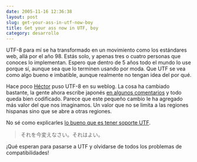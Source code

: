 ```yaml
---
date: 2005-11-16 12:36:38
layout: post
slug: get-your-ass-in-utf-now-boy
title: Get your ass now in UTF, boy
category: desarrollo
---
```


UTF-8 para mí se ha transformado en un movimiento como los estándares web, allá por el año 98. Estás solo, y apenas tres o cuatro personas que conoces lo implementan. Espero que dentro de 5 años todo el mundo lo use porque sí, aunque sea que lo terminen usando por moda. Que UTF se vea como algo bueno e imbatible, aunque realmente no tengan idea del por qué.





Hace poco [Héctor](http://kirai.bitacoras.com/) puso UTF-8 en su weblog. La cosa ha cambiado bastante, la gente ahora escribe japonés [en algunos comentarios](http://kirai.bitacoras.com/vocabulario-japones-de-emergencia/#comment-60685) y todo queda bien codificado. Parece que este pequeño cambio le ha agregado más valor del que nos imaginamos. Un valor que no se limita a las regiones hispanas sino que se abre a otras regiones.





No sé como explicarles [lo bueno que es tener soporte UTF](/2005/05/24/utf-8-vale-la-pena/).





> それを今変えなさい。それはよい。





¡Qué esperan para pasarse a UTF y olvidarse de todos los problemas de compatibilidades!
